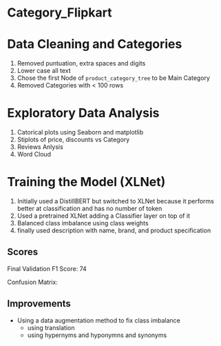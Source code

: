 # Category_Flipkart
<!-- explain -->

# Data Cleaning and Categories
1. Removed puntuation, extra spaces and digits
2. Lower case all text
3. Chose the first Node of `product_category_tree` to be Main Category
4. Removed Categories with < 100 rows

# Exploratory Data Analysis
1. Catorical plots using Seaborn and matplotlib
2. Stiplots of price, discounts vs Category
3. Reviews Anlysis
4. Word Cloud

# Training the Model (XLNet)
1. Initially used a DistillBERT but switched to XLNet because it performs better at classification and has no number of token  
1. Used a pretrained XLNet adding a Classifier layer on top of it
2. Balanced class imbalance using class weights
3. finally used description with name, brand, and product specification

## Scores
Final Validation F1 Score: 74

Confusion Matrix:

[](.\confusion_matrix.png)

## Improvements
- Using a data augmentation method to fix class imbalance
    - using translation
    - using hypernyms and hyponymns and synonyms